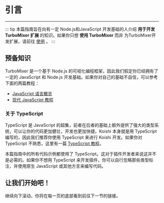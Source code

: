 # 引言
<hr>

::: tip
本篇指南旨在向有一定 Node.js和JavaScript 开发基础的人介绍 **用于开发 TurboMixer 扩展** 的知识。如果你只想 **使用 TurboMixer** 而非 为TurboMixer开发扩展，请前往 [使用](../manual/) 。
:::

## 预备知识

TurboMixer 是一个基于 Node.js 的可视化编程框架，因此我们假定你已经拥有了一定的 JavaScript 和 Node.js 开发基础。如果你对自己的基础不自信，可以参考下面的两篇教程：

- [JavaScript 语言概览](https://developer.mozilla.org/zh-CN/docs/Web/JavaScript/Language_Overview)
- [现代 JavaScript 教程](https://zh.javascript.info/)

### 关于 TypeScript

TypeScript 是 JavaScript 的超集，前者在后者的基础上额外提供了强大的类型系统，可以让你的代码更加健壮，开发也更加快捷。Koishi 本身就是用 TypeScript 编写的，因此我们推荐你使用 TypeScript 来进行 Koishi 开发。如果你对 TypeScript 不熟悉，这里有一篇 [TypeScript 教程](https://www.typescriptlang.org/zh/docs/handbook/typescript-in-5-minutes.html)。

本篇指南中的所有代码示例都使用了 TypeScript。这对于插件开发者来说这并不是必需的。如果你不想用 TypeScript 来开发插件，你可以自行忽略那些类型标注，并使用原生 JavaScript 或其他方言来编写代码。

## 让我们开始吧！

继续向下滚动，你将在每一页的底部看到前往下一节的链接。
